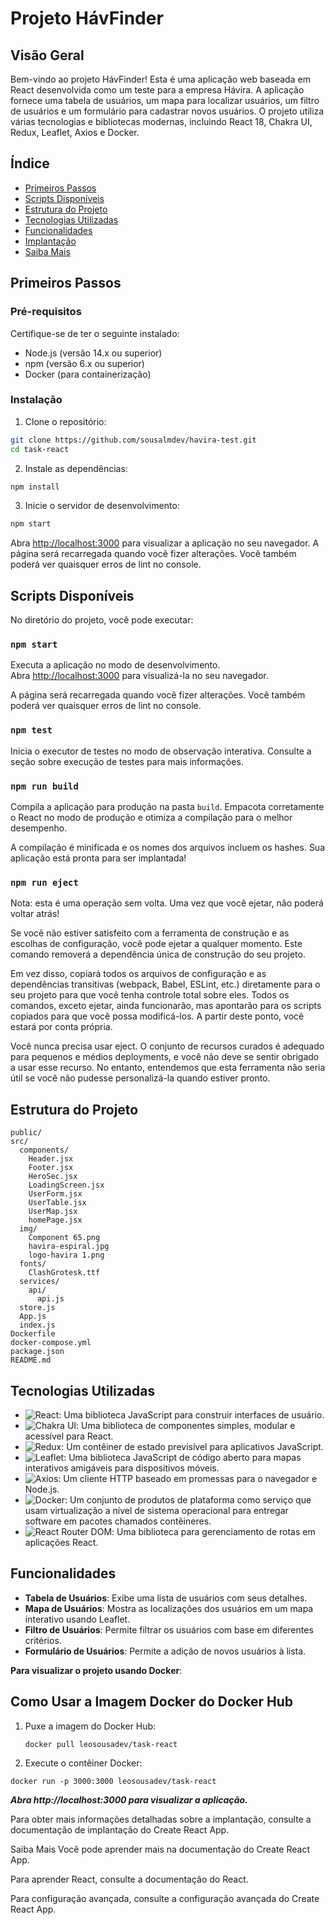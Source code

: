 # Projeto HávFinder

## Visão Geral

Bem-vindo ao projeto HávFinder! Esta é uma aplicação web baseada em React desenvolvida como um teste para a empresa Hávira. A aplicação fornece uma tabela de usuários, um mapa para localizar usuários, um filtro de usuários e um formulário para cadastrar novos usuários. O projeto utiliza várias tecnologias e bibliotecas modernas, incluindo React 18, Chakra UI, Redux, Leaflet, Axios e Docker.

## Índice

- [Primeiros Passos](#primeiros-passos)
- [Scripts Disponíveis](#scripts-disponíveis)
- [Estrutura do Projeto](#estrutura-do-projeto)
- [Tecnologias Utilizadas](#tecnologias-utilizadas)
- [Funcionalidades](#funcionalidades)
- [Implantação](#implantação)
- [Saiba Mais](#saiba-mais)

## Primeiros Passos

### Pré-requisitos

Certifique-se de ter o seguinte instalado:

- Node.js (versão 14.x ou superior)
- npm (versão 6.x ou superior)
- Docker (para containerização)

### Instalação

1. Clone o repositório:

```bash
git clone https://github.com/sousalmdev/havira-test.git
cd task-react
```

2. Instale as dependências:

```bash
npm install
```

3. Inicie o servidor de desenvolvimento:

```bash
npm start
```

Abra [http://localhost:3000](http://localhost:3000) para visualizar a aplicação no seu navegador. A página será recarregada quando você fizer alterações. Você também poderá ver quaisquer erros de lint no console.

## Scripts Disponíveis

No diretório do projeto, você pode executar:

### `npm start`

Executa a aplicação no modo de desenvolvimento.\
Abra [http://localhost:3000](http://localhost:3000) para visualizá-la no seu navegador.

A página será recarregada quando você fizer alterações. Você também poderá ver quaisquer erros de lint no console.

### `npm test`

Inicia o executor de testes no modo de observação interativa. Consulte a seção sobre execução de testes para mais informações.

### `npm run build`

Compila a aplicação para produção na pasta `build`. Empacota corretamente o React no modo de produção e otimiza a compilação para o melhor desempenho.

A compilação é minificada e os nomes dos arquivos incluem os hashes. Sua aplicação está pronta para ser implantada!

### `npm run eject`

Nota: esta é uma operação sem volta. Uma vez que você ejetar, não poderá voltar atrás!

Se você não estiver satisfeito com a ferramenta de construção e as escolhas de configuração, você pode ejetar a qualquer momento. Este comando removerá a dependência única de construção do seu projeto.

Em vez disso, copiará todos os arquivos de configuração e as dependências transitivas (webpack, Babel, ESLint, etc.) diretamente para o seu projeto para que você tenha controle total sobre eles. Todos os comandos, exceto ejetar, ainda funcionarão, mas apontarão para os scripts copiados para que você possa modificá-los. A partir deste ponto, você estará por conta própria.

Você nunca precisa usar eject. O conjunto de recursos curados é adequado para pequenos e médios deployments, e você não deve se sentir obrigado a usar esse recurso. No entanto, entendemos que esta ferramenta não seria útil se você não pudesse personalizá-la quando estiver pronto.

## Estrutura do Projeto

```
public/
src/
  components/
    Header.jsx
    Footer.jsx
    HeroSec.jsx
    LoadingScreen.jsx
    UserForm.jsx
    UserTable.jsx
    UserMap.jsx
    homePage.jsx
  img/
    Component 65.png
    havira-espiral.jpg
    logo-havira 1.png
  fonts/
    ClashGrotesk.ttf
  services/
    api/
      api.js
  store.js
  App.js
  index.js
Dockerfile
docker-compose.yml
package.json
README.md

```

## Tecnologias Utilizadas

- ![React](https://img.shields.io/badge/React-18-61DAFB?logo=react&logoColor=white): Uma biblioteca JavaScript para construir interfaces de usuário.
- ![Chakra UI](https://img.shields.io/badge/Chakra%20UI-1.6.6-319795?logo=chakraui&logoColor=white): Uma biblioteca de componentes simples, modular e acessível para React.
- ![Redux](https://img.shields.io/badge/Redux-4-764ABC?logo=redux&logoColor=white): Um contêiner de estado previsível para aplicativos JavaScript.
- ![Leaflet](https://img.shields.io/badge/Leaflet-1.7.1-199900?logo=leaflet&logoColor=white): Uma biblioteca JavaScript de código aberto para mapas interativos amigáveis para dispositivos móveis.
- ![Axios](https://img.shields.io/badge/Axios-0.21.1-5A29E4?logo=axios&logoColor=white): Um cliente HTTP baseado em promessas para o navegador e Node.js.
- ![Docker](https://img.shields.io/badge/Docker-20.10.7-2496ED?logo=docker&logoColor=white): Um conjunto de produtos de plataforma como serviço que usam virtualização a nível de sistema operacional para entregar software em pacotes chamados contêineres.
- ![React Router DOM](https://img.shields.io/badge/React%20Router%20DOM-6.0-CA4245?logo=reactrouter&logoColor=white): Uma biblioteca para gerenciamento de rotas em aplicações React.

## Funcionalidades

- **Tabela de Usuários**: Exibe uma lista de usuários com seus detalhes.
- **Mapa de Usuários**: Mostra as localizações dos usuários em um mapa interativo usando Leaflet.
- **Filtro de Usuários**: Permite filtrar os usuários com base em diferentes critérios.
- **Formulário de Usuários**: Permite a adição de novos usuários à lista.

**Para visualizar o projeto usando Docker**:

## Como Usar a Imagem Docker do Docker Hub

1. Puxe a imagem do Docker Hub:

   ```sh
   docker pull leosousadev/task-react
   ``` 
2. Execute o contêiner Docker:

```
docker run -p 3000:3000 leosousadev/task-react
```
***Abra http://localhost:3000 para visualizar a aplicação.***

Para obter mais informações detalhadas sobre a implantação, consulte a documentação de implantação do Create React App.

Saiba Mais
Você pode aprender mais na documentação do Create React App.

Para aprender React, consulte a documentação do React.

Para configuração avançada, consulte a configuração avançada do Create React App.
